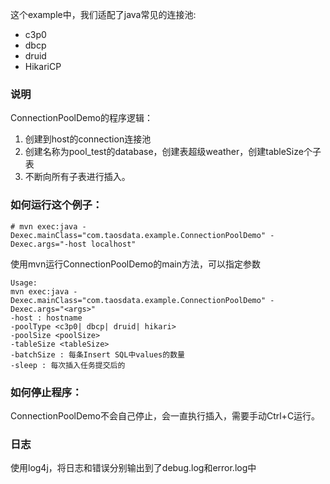 这个example中，我们适配了java常见的连接池:
* c3p0
* dbcp
* druid
* HikariCP

### 说明
ConnectionPoolDemo的程序逻辑：
1. 创建到host的connection连接池
2. 创建名称为pool_test的database，创建表超级weather，创建tableSize个子表
3. 不断向所有子表进行插入。

### 如何运行这个例子：
```shell script
# mvn exec:java -Dexec.mainClass="com.taosdata.example.ConnectionPoolDemo" -Dexec.args="-host localhost"
```
使用mvn运行ConnectionPoolDemo的main方法，可以指定参数
```shell script
Usage: 
mvn exec:java -Dexec.mainClass="com.taosdata.example.ConnectionPoolDemo" -Dexec.args="<args>"
-host : hostname
-poolType <c3p0| dbcp| druid| hikari>
-poolSize <poolSize>
-tableSize <tableSize>
-batchSize : 每条Insert SQL中values的数量
-sleep : 每次插入任务提交后的
```

### 如何停止程序：
ConnectionPoolDemo不会自己停止，会一直执行插入，需要手动Ctrl+C运行。

### 日志
使用log4j，将日志和错误分别输出到了debug.log和error.log中